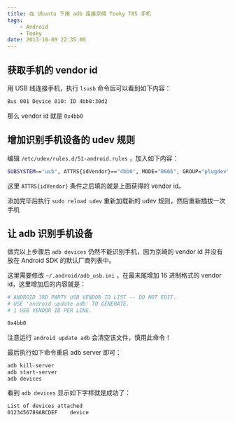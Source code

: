 ```yaml
---
title: 在 Ubuntu 下用 adb 连接京崎 Tooky T85 手机
tags:
    - Android
    - Tooky
date: 2013-10-09 22:35:00
---
```


## 获取手机的 vendor id
用 USB 线连接手机，执行 `lsusb` 命令后可以看到如下内容：
```bash
Bus 001 Device 010: ID 4bb0:30d2
```
那么 vendor id 就是 `0x4bb0`

## 增加识别手机设备的 udev 规则
编辑 `/etc/udev/rules.d/51-android.rules` ，加入如下内容：
```bash
SUBSYSTEM=="usb", ATTRS{idVendor}=="4bb0", MODE="0666", GROUP="plugdev"
```
这里 `ATTRS{idVendor}` 条件之后填的就是上面获得的 vendor id。

添加完毕后执行 `sudo reload udev` 重新加载新的 udev 规则，然后重新插拔一次手机

## 让 adb 识别手机设备
做完以上步骤后 `adb devices` 仍然不能识别手机，因为京崎的 vendor id 并没有放在 Android SDK 的默认厂商列表中。

这里需要修改 `~/.android/adb_usb.ini` ，在最末尾增加 16 进制格式的 vendor id，这里增加后的内容就是：
```bash
# ANDROID 3RD PARTY USB VENDOR ID LIST -- DO NOT EDIT.
# USE 'android update adb' TO GENERATE.
# 1 USB VENDOR ID PER LINE.

0x4bb0
```
注意运行 `android update adb` 会清空该文件，慎用此命令！

最后执行如下命令重启 adb server 即可：
```bash
adb kill-server
adb start-server
adb devices
```

看到 `adb devices` 显示如下字样就是成功了：
```bash
List of devices attached
0123456789ABCDEF	device
```

